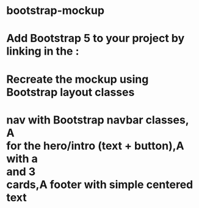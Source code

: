 # bootstrap-mockup
# Add Bootstrap 5 to your project by linking in the <head>:
# Recreate the mockup using Bootstrap layout classes
# nav with Bootstrap navbar classes, A <section> for the hero/intro (text + button),A <div class="container"> with a <div class="row"> and 3 <div class="col"> cards,A footer with simple centered text